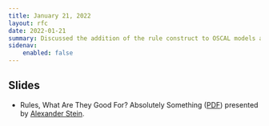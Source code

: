 ```yaml
---
title: January 21, 2022
layout: rfc
date: 2022-01-21
summary: Discussed the addition of the rule construct to OSCAL models and other topics.
sidenav:
    enabled: false
---
```


## Slides

- Rules, What Are They Good For? Absolutely Something ([PDF](../oscal_model_meeting_202201_rules.pdf)) presented by [Alexander Stein](https://github.com/aj-stein-nist).

